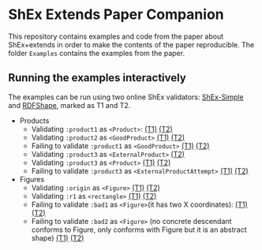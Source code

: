 # ShEx Extends Paper Companion

This repository contains examples and code from the paper about ShEx+extends in order to make the contents of the paper reproducible. The folder <code>Examples</code> contains the examples from the paper.


## Running the examples interactively

The examples can be run using two online ShEx validators: <a href="https://shex.io/webapps/shex.js/packages/shex-webapp/doc/shex-simple">ShEx-Simple</a> and <a href="https://rdfshape.weso.es">RDFShape</a>, marked as T1 and T2.

<ul>
<li>Products
<ul>
<li>Validating <code>:product1</code> as <code>&lt;Product&gt;</code>:
<a href="https://shex.io/webapps/shex.js/packages/shex-webapp/doc/shex-simple?schema=prefix%20%3A%20%20%20%20%20%20%20%3Chttp%3A%2F%2Fexample.org%2F%3E%0Aprefix%20xsd%3A%20%20%20%20%3Chttp%3A%2F%2Fwww.w3.org%2F2001%2FXMLSchema%23%3E%0Aprefix%20schema%3A%20%3Chttp%3A%2F%2Fschema.org%2F%3E%0A%0A%0A%3CProduct%3E%20%7B%0A%20(%3Acode%20xsd%3Ainteger%20%7C%20%3Aname%20xsd%3Astring%20)%3B%0A%20%3Areview%20%40%3CReview%3E%20*%20%3B%0A%20%3Arelated%20%40%3CProduct%3E%20*%20%0A%7D%0A%0A%3CReview%3E%20%7B%0A%20%3Avalue%20%20%5B%3ABad%20%3AGood%5D%3B%0A%20%3Atimestamp%20xsd%3Ainteger%0A%7D%0A%0A%3CGoodProduct%3E%20%40%3CProduct%3E%20AND%20%7B%0A%20%3Areview%20%40%3CGoodReview%3E%20*%20%3B%0A%7D%0A%3CGoodReview%3E%20%7B%20%0A%20%3Avalue%20%5B%3AGood%5D%20%0A%7D%0A%0A%3CExternalProductAttempt%3E%20%40%3CProduct%3E%20AND%20%7B%0A%20%3Areview%20%40%3CExternalReview%3E%20*%20%0A%7D%0A%3CExternalReview%3E%20%7B%20%0A%20%3Avalue%20xsd%3Ainteger%20%0A%7D%0A%0A%3CExternalProduct%3E%20extends%20%40%3CProduct%3E%20%7B%0A%20%3Areview%20%40%3CExternalReview%3E%20*%0A%7D&data=prefix%20%3A%20%20%20%20%20%20%20%3Chttp%3A%2F%2Fexample.org%2F%3E%0Aprefix%20xsd%3A%20%20%20%20%3Chttp%3A%2F%2Fwww.w3.org%2F2001%2FXMLSchema%23%3E%0A%0A%3Aproduct1%20%3Acode%201%20%3B%0A%20%3Areview%20%5B%3Avalue%20%3ABad%3B%20%3Atimestamp%2023%5D%3B%0A%20%3Arelated%20%3Aproduct2%20.%0A%0A%3Aproduct2%20%3Aname%20%22Nice%20Book%22%20%3B%0A%20%3Areview%20%5B%3Avalue%20%3AGood%3B%20%3Atimestamp%2045%5D%20.%0A%0A%3Aproduct3%20%3Acode%203%20%3B%0A%20%3Areview%20%5B%3Avalue%20%3AGood%3B%20%3Atimestamp%2067%5D%2C%20%0A%20%20%20%20%20%20%20%20%20%5B%3Avalue%20%3ABad%3B%20%3Atimestamp%2078%5D%2C%20%0A%20%20%20%20%20%20%20%20%20%5B%3Avalue%205%5D%2C%20%5B%3Avalue%202%5D%20.&shape-map=%3Aproduct1%40%3CProduct%3E&interface=human&success=proof&regexpEngine=eval-threaded-nerr&manifestURL=https%3A%2F%2Fshex.io%2Fwebapps%2Fshex.js%2Fpackages%2Fshex-webapp%2Fexamples%2Fmanifest.json">(T1)</a>
<a href="https://rdfshape.weso.es/shexValidate?data=prefix%20%3A%20%20%20%20%20%20%20%3Chttp%3A%2F%2Fexample.org%2F%3E%0Aprefix%20xsd%3A%20%20%20%20%3Chttp%3A%2F%2Fwww.w3.org%2F2001%2FXMLSchema%23%3E%0A%0A%3Aproduct1%20%3Acode%201%20%3B%0A%20%3Areview%20%5B%3Avalue%20%3ABad%3B%20%3Atimestamp%2023%5D%3B%0A%20%3Arelated%20%3Aproduct2%20.%0A%0A%3Aproduct2%20%3Aname%20%22Nice%20Book%22%20%3B%0A%20%3Areview%20%5B%3Avalue%20%3AGood%3B%20%3Atimestamp%2045%5D%20.%0A%0A%3Aproduct3%20%3Acode%203%20%3B%0A%20%3Areview%20%5B%3Avalue%20%3AGood%3B%20%3Atimestamp%2067%5D%2C%20%0A%20%20%20%20%20%20%20%20%20%5B%3Avalue%20%3ABad%3B%20%3Atimestamp%2078%5D%2C%20%0A%20%20%20%20%20%20%20%20%20%5B%3Avalue%205%5D%2C%20%5B%3Avalue%202%5D%20.&dataFormat=Turtle&dataInference=NONE&dataSource=byText&schema=prefix%20%3A%20%20%20%20%20%20%20%3Chttp%3A%2F%2Fexample.org%2F%3E%0Aprefix%20xsd%3A%20%20%20%20%3Chttp%3A%2F%2Fwww.w3.org%2F2001%2FXMLSchema%23%3E%0Aprefix%20schema%3A%20%3Chttp%3A%2F%2Fschema.org%2F%3E%0A%0A%0A%3CProduct%3E%20%7B%0A%20%28%3Acode%20xsd%3Ainteger%20%7C%20%3Aname%20xsd%3Astring%20%29%3B%0A%20%3Areview%20%40%3CReview%3E%20%2A%20%3B%0A%20%3Arelated%20%40%3CProduct%3E%20%2A%20%0A%7D%0A%0A%3CReview%3E%20%7B%0A%20%3Avalue%20%20%5B%3ABad%20%3AGood%5D%3B%0A%20%3Atimestamp%20xsd%3Ainteger%0A%7D%0A%0A%3CGoodProduct%3E%20%40%3CProduct%3E%20AND%20%7B%0A%20%3Areview%20%40%3CGoodReview%3E%20%2A%20%3B%0A%7D%0A%3CGoodReview%3E%20%7B%20%0A%20%3Avalue%20%5B%3AGood%5D%20%0A%7D%0A%0A%3CExternalProductAttempt%3E%20%40%3CProduct%3E%20AND%20%7B%0A%20%3Areview%20%40%3CExternalReview%3E%20%2A%20%0A%7D%0A%3CExternalReview%3E%20%7B%20%0A%20%3Avalue%20xsd%3Ainteger%20%0A%7D%0A%0A%3CExternalProduct%3E%20extends%20%40%3CProduct%3E%20%7B%0A%20%3Areview%20%40%3CExternalReview%3E%20%2A%0A%7D&schemaEngine=ShEx&schemaFormat=ShExC&schemaSource=byText&shape-map=%3Aproduct1%40%3CProduct%3E&shapeMapFormat=Compact&shapeMapSource=byText&triggerMode=ShapeMap">(T2)</a></li>
<li>Validating <code>:product2</code> as <code>&lt;GoodProduct&gt;</code>
<a href="https://shex.io/webapps/shex.js/packages/shex-webapp/doc/shex-simple?schema=prefix%20%3A%20%20%20%20%20%20%20%3Chttp%3A%2F%2Fexample.org%2F%3E%0Aprefix%20xsd%3A%20%20%20%20%3Chttp%3A%2F%2Fwww.w3.org%2F2001%2FXMLSchema%23%3E%0Aprefix%20schema%3A%20%3Chttp%3A%2F%2Fschema.org%2F%3E%0A%0A%0A%3CProduct%3E%20%7B%0A%20(%3Acode%20xsd%3Ainteger%20%7C%20%3Aname%20xsd%3Astring%20)%3B%0A%20%3Areview%20%40%3CReview%3E%20*%20%3B%0A%20%3Arelated%20%40%3CProduct%3E%20*%20%0A%7D%0A%0A%3CReview%3E%20%7B%0A%20%3Avalue%20%20%5B%3ABad%20%3AGood%5D%3B%0A%20%3Atimestamp%20xsd%3Ainteger%0A%7D%0A%0A%3CGoodProduct%3E%20%40%3CProduct%3E%20AND%20%7B%0A%20%3Areview%20%40%3CGoodReview%3E%20*%20%3B%0A%7D%0A%3CGoodReview%3E%20%7B%20%0A%20%3Avalue%20%5B%3AGood%5D%20%0A%7D%0A%0A%3CExternalProductAttempt%3E%20%40%3CProduct%3E%20AND%20%7B%0A%20%3Areview%20%40%3CExternalReview%3E%20*%20%0A%7D%0A%3CExternalReview%3E%20%7B%20%0A%20%3Avalue%20xsd%3Ainteger%20%0A%7D%0A%0A%3CExternalProduct%3E%20extends%20%40%3CProduct%3E%20%7B%0A%20%3Areview%20%40%3CExternalReview%3E%20*%0A%7D&data=prefix%20%3A%20%20%20%20%20%20%20%3Chttp%3A%2F%2Fexample.org%2F%3E%0Aprefix%20xsd%3A%20%20%20%20%3Chttp%3A%2F%2Fwww.w3.org%2F2001%2FXMLSchema%23%3E%0A%0A%3Aproduct1%20%3Acode%201%20%3B%0A%20%3Areview%20%5B%3Avalue%20%3ABad%3B%20%3Atimestamp%2023%5D%3B%0A%20%3Arelated%20%3Aproduct2%20.%0A%0A%3Aproduct2%20%3Aname%20%22Nice%20Book%22%20%3B%0A%20%3Areview%20%5B%3Avalue%20%3AGood%3B%20%3Atimestamp%2045%5D%20.%0A%0A%3Aproduct3%20%3Acode%203%20%3B%0A%20%3Areview%20%5B%3Avalue%20%3AGood%3B%20%3Atimestamp%2067%5D%2C%20%0A%20%20%20%20%20%20%20%20%20%5B%3Avalue%20%3ABad%3B%20%3Atimestamp%2078%5D%2C%20%0A%20%20%20%20%20%20%20%20%20%5B%3Avalue%205%5D%2C%20%5B%3Avalue%202%5D%20.&shape-map=%3Aproduct2%40%3CGoodProduct%3E&interface=human&success=proof&regexpEngine=eval-threaded-nerr&manifestURL=https%3A%2F%2Fshex.io%2Fwebapps%2Fshex.js%2Fpackages%2Fshex-webapp%2Fexamples%2Fmanifest.json">(T1)</a>
<a href="https://rdfshape.weso.es/shexValidate?data=prefix%20%3A%20%20%20%20%20%20%20%3Chttp%3A%2F%2Fexample.org%2F%3E%0Aprefix%20xsd%3A%20%20%20%20%3Chttp%3A%2F%2Fwww.w3.org%2F2001%2FXMLSchema%23%3E%0A%0A%3Aproduct1%20%3Acode%201%20%3B%0A%20%3Areview%20%5B%3Avalue%20%3ABad%3B%20%3Atimestamp%2023%5D%3B%0A%20%3Arelated%20%3Aproduct2%20.%0A%0A%3Aproduct2%20%3Aname%20%22Nice%20Book%22%20%3B%0A%20%3Areview%20%5B%3Avalue%20%3AGood%3B%20%3Atimestamp%2045%5D%20.%0A%0A%3Aproduct3%20%3Acode%203%20%3B%0A%20%3Areview%20%5B%3Avalue%20%3AGood%3B%20%3Atimestamp%2067%5D%2C%20%0A%20%20%20%20%20%20%20%20%20%5B%3Avalue%20%3ABad%3B%20%3Atimestamp%2078%5D%2C%20%0A%20%20%20%20%20%20%20%20%20%5B%3Avalue%205%5D%2C%20%5B%3Avalue%202%5D%20.&dataFormat=Turtle&dataInference=NONE&dataSource=byText&schema=prefix%20%3A%20%20%20%20%20%20%20%3Chttp%3A%2F%2Fexample.org%2F%3E%0Aprefix%20xsd%3A%20%20%20%20%3Chttp%3A%2F%2Fwww.w3.org%2F2001%2FXMLSchema%23%3E%0Aprefix%20schema%3A%20%3Chttp%3A%2F%2Fschema.org%2F%3E%0A%0A%0A%3CProduct%3E%20%7B%0A%20%28%3Acode%20xsd%3Ainteger%20%7C%20%3Aname%20xsd%3Astring%20%29%3B%0A%20%3Areview%20%40%3CReview%3E%20%2A%20%3B%0A%20%3Arelated%20%40%3CProduct%3E%20%2A%20%0A%7D%0A%0A%3CReview%3E%20%7B%0A%20%3Avalue%20%20%5B%3ABad%20%3AGood%5D%3B%0A%20%3Atimestamp%20xsd%3Ainteger%0A%7D%0A%0A%3CGoodProduct%3E%20%40%3CProduct%3E%20AND%20%7B%0A%20%3Areview%20%40%3CGoodReview%3E%20%2A%20%3B%0A%7D%0A%3CGoodReview%3E%20%7B%20%0A%20%3Avalue%20%5B%3AGood%5D%20%0A%7D%0A%0A%3CExternalProductAttempt%3E%20%40%3CProduct%3E%20AND%20%7B%0A%20%3Areview%20%40%3CExternalReview%3E%20%2A%20%0A%7D%0A%3CExternalReview%3E%20%7B%20%0A%20%3Avalue%20xsd%3Ainteger%20%0A%7D%0A%0A%3CExternalProduct%3E%20extends%20%40%3CProduct%3E%20%7B%0A%20%3Areview%20%40%3CExternalReview%3E%20%2A%0A%7D&schemaEngine=ShEx&schemaFormat=ShExC&schemaSource=byText&shape-map=%3Aproduct2%40%3CGoodProduct%3E&shapeMapFormat=Compact&shapeMapSource=byText&triggerMode=ShapeMap">(T2)</a></li>
<li>Failing to validate <code>:product1</code> as <code>&lt;GoodProduct&gt;</code>
<a href="https://shex.io/webapps/shex.js/packages/shex-webapp/doc/shex-simple?schema=prefix%20%3A%20%20%20%20%20%20%20%3Chttp%3A%2F%2Fexample.org%2F%3E%0Aprefix%20xsd%3A%20%20%20%20%3Chttp%3A%2F%2Fwww.w3.org%2F2001%2FXMLSchema%23%3E%0Aprefix%20schema%3A%20%3Chttp%3A%2F%2Fschema.org%2F%3E%0A%0A%0A%3CProduct%3E%20%7B%0A%20(%3Acode%20xsd%3Ainteger%20%7C%20%3Aname%20xsd%3Astring%20)%3B%0A%20%3Areview%20%40%3CReview%3E%20*%20%3B%0A%20%3Arelated%20%40%3CProduct%3E%20*%20%0A%7D%0A%0A%3CReview%3E%20%7B%0A%20%3Avalue%20%20%5B%3ABad%20%3AGood%5D%3B%0A%20%3Atimestamp%20xsd%3Ainteger%0A%7D%0A%0A%3CGoodProduct%3E%20%40%3CProduct%3E%20AND%20%7B%0A%20%3Areview%20%40%3CGoodReview%3E%20*%20%3B%0A%7D%0A%3CGoodReview%3E%20%7B%20%0A%20%3Avalue%20%5B%3AGood%5D%20%0A%7D%0A%0A%3CExternalProductAttempt%3E%20%40%3CProduct%3E%20AND%20%7B%0A%20%3Areview%20%40%3CExternalReview%3E%20*%20%0A%7D%0A%3CExternalReview%3E%20%7B%20%0A%20%3Avalue%20xsd%3Ainteger%20%0A%7D%0A%0A%3CExternalProduct%3E%20extends%20%40%3CProduct%3E%20%7B%0A%20%3Areview%20%40%3CExternalReview%3E%20*%0A%7D&data=prefix%20%3A%20%20%20%20%20%20%20%3Chttp%3A%2F%2Fexample.org%2F%3E%0Aprefix%20xsd%3A%20%20%20%20%3Chttp%3A%2F%2Fwww.w3.org%2F2001%2FXMLSchema%23%3E%0A%0A%3Aproduct1%20%3Acode%201%20%3B%0A%20%3Areview%20%5B%3Avalue%20%3ABad%3B%20%3Atimestamp%2023%5D%3B%0A%20%3Arelated%20%3Aproduct2%20.%0A%0A%3Aproduct2%20%3Aname%20%22Nice%20Book%22%20%3B%0A%20%3Areview%20%5B%3Avalue%20%3AGood%3B%20%3Atimestamp%2045%5D%20.%0A%0A%3Aproduct3%20%3Acode%203%20%3B%0A%20%3Areview%20%5B%3Avalue%20%3AGood%3B%20%3Atimestamp%2067%5D%2C%20%0A%20%20%20%20%20%20%20%20%20%5B%3Avalue%20%3ABad%3B%20%3Atimestamp%2078%5D%2C%20%0A%20%20%20%20%20%20%20%20%20%5B%3Avalue%205%5D%2C%20%5B%3Avalue%202%5D%20.&shape-map=%3Aproduct1%40%3CGoodProduct%3E&interface=human&success=proof&regexpEngine=eval-threaded-nerr&manifestURL=https%3A%2F%2Fshex.io%2Fwebapps%2Fshex.js%2Fpackages%2Fshex-webapp%2Fexamples%2Fmanifest.json">(T1)</a>
<a href="https://rdfshape.weso.es/shexValidate?data=prefix%20%3A%20%20%20%20%20%20%20%3Chttp%3A%2F%2Fexample.org%2F%3E%0Aprefix%20xsd%3A%20%20%20%20%3Chttp%3A%2F%2Fwww.w3.org%2F2001%2FXMLSchema%23%3E%0A%0A%3Aproduct1%20%3Acode%201%20%3B%0A%20%3Areview%20%5B%3Avalue%20%3ABad%3B%20%3Atimestamp%2023%5D%3B%0A%20%3Arelated%20%3Aproduct2%20.%0A%0A%3Aproduct2%20%3Aname%20%22Nice%20Book%22%20%3B%0A%20%3Areview%20%5B%3Avalue%20%3AGood%3B%20%3Atimestamp%2045%5D%20.%0A%0A%3Aproduct3%20%3Acode%203%20%3B%0A%20%3Areview%20%5B%3Avalue%20%3AGood%3B%20%3Atimestamp%2067%5D%2C%20%0A%20%20%20%20%20%20%20%20%20%5B%3Avalue%20%3ABad%3B%20%3Atimestamp%2078%5D%2C%20%0A%20%20%20%20%20%20%20%20%20%5B%3Avalue%205%5D%2C%20%5B%3Avalue%202%5D%20.&dataFormat=Turtle&dataInference=NONE&dataSource=byText&schema=prefix%20%3A%20%20%20%20%20%20%20%3Chttp%3A%2F%2Fexample.org%2F%3E%0Aprefix%20xsd%3A%20%20%20%20%3Chttp%3A%2F%2Fwww.w3.org%2F2001%2FXMLSchema%23%3E%0Aprefix%20schema%3A%20%3Chttp%3A%2F%2Fschema.org%2F%3E%0A%0A%0A%3CProduct%3E%20%7B%0A%20%28%3Acode%20xsd%3Ainteger%20%7C%20%3Aname%20xsd%3Astring%20%29%3B%0A%20%3Areview%20%40%3CReview%3E%20%2A%20%3B%0A%20%3Arelated%20%40%3CProduct%3E%20%2A%20%0A%7D%0A%0A%3CReview%3E%20%7B%0A%20%3Avalue%20%20%5B%3ABad%20%3AGood%5D%3B%0A%20%3Atimestamp%20xsd%3Ainteger%0A%7D%0A%0A%3CGoodProduct%3E%20%40%3CProduct%3E%20AND%20%7B%0A%20%3Areview%20%40%3CGoodReview%3E%20%2A%20%3B%0A%7D%0A%3CGoodReview%3E%20%7B%20%0A%20%3Avalue%20%5B%3AGood%5D%20%0A%7D%0A%0A%3CExternalProductAttempt%3E%20%40%3CProduct%3E%20AND%20%7B%0A%20%3Areview%20%40%3CExternalReview%3E%20%2A%20%0A%7D%0A%3CExternalReview%3E%20%7B%20%0A%20%3Avalue%20xsd%3Ainteger%20%0A%7D%0A%0A%3CExternalProduct%3E%20extends%20%40%3CProduct%3E%20%7B%0A%20%3Areview%20%40%3CExternalReview%3E%20%2A%0A%7D&schemaEngine=ShEx&schemaFormat=ShExC&schemaSource=byText&shape-map=%3Aproduct1%40%3CGoodProduct%3E&shapeMapFormat=Compact&shapeMapSource=byText&triggerMode=ShapeMap">(T2)</a></li>
<li>Validating <code>:product3</code> as <code>&lt;ExternalProduct&gt;</code>
<a href="https://shex.io/webapps/shex.js/packages/shex-webapp/doc/shex-simple?schema=prefix%20%3A%20%20%20%20%20%20%20%3Chttp%3A%2F%2Fexample.org%2F%3E%0Aprefix%20xsd%3A%20%20%20%20%3Chttp%3A%2F%2Fwww.w3.org%2F2001%2FXMLSchema%23%3E%0Aprefix%20schema%3A%20%3Chttp%3A%2F%2Fschema.org%2F%3E%0A%0A%0A%3CProduct%3E%20%7B%0A%20(%3Acode%20xsd%3Ainteger%20%7C%20%3Aname%20xsd%3Astring%20)%3B%0A%20%3Areview%20%40%3CReview%3E%20*%20%3B%0A%20%3Arelated%20%40%3CProduct%3E%20*%20%0A%7D%0A%0A%3CReview%3E%20%7B%0A%20%3Avalue%20%20%5B%3ABad%20%3AGood%5D%3B%0A%20%3Atimestamp%20xsd%3Ainteger%0A%7D%0A%0A%3CGoodProduct%3E%20%40%3CProduct%3E%20AND%20%7B%0A%20%3Areview%20%40%3CGoodReview%3E%20*%20%3B%0A%7D%0A%3CGoodReview%3E%20%7B%20%0A%20%3Avalue%20%5B%3AGood%5D%20%0A%7D%0A%0A%3CExternalProductAttempt%3E%20%40%3CProduct%3E%20AND%20%7B%0A%20%3Areview%20%40%3CExternalReview%3E%20*%20%0A%7D%0A%3CExternalReview%3E%20%7B%20%0A%20%3Avalue%20xsd%3Ainteger%20%0A%7D%0A%0A%3CExternalProduct%3E%20extends%20%40%3CProduct%3E%20%7B%0A%20%3Areview%20%40%3CExternalReview%3E%20*%0A%7D&data=prefix%20%3A%20%20%20%20%20%20%20%3Chttp%3A%2F%2Fexample.org%2F%3E%0Aprefix%20xsd%3A%20%20%20%20%3Chttp%3A%2F%2Fwww.w3.org%2F2001%2FXMLSchema%23%3E%0A%0A%3Aproduct1%20%3Acode%201%20%3B%0A%20%3Areview%20%5B%3Avalue%20%3ABad%3B%20%3Atimestamp%2023%5D%3B%0A%20%3Arelated%20%3Aproduct2%20.%0A%0A%3Aproduct2%20%3Aname%20%22Nice%20Book%22%20%3B%0A%20%3Areview%20%5B%3Avalue%20%3AGood%3B%20%3Atimestamp%2045%5D%20.%0A%0A%3Aproduct3%20%3Acode%203%20%3B%0A%20%3Areview%20%5B%3Avalue%20%3AGood%3B%20%3Atimestamp%2067%5D%2C%20%0A%20%20%20%20%20%20%20%20%20%5B%3Avalue%20%3ABad%3B%20%3Atimestamp%2078%5D%2C%20%0A%20%20%20%20%20%20%20%20%20%5B%3Avalue%205%5D%2C%20%5B%3Avalue%202%5D%20.&shape-map=%3Aproduct3%40%3CExternalProduct%3E&interface=human&success=proof&regexpEngine=eval-threaded-nerr&manifestURL=https%3A%2F%2Fshex.io%2Fwebapps%2Fshex.js%2Fpackages%2Fshex-webapp%2Fexamples%2Fmanifest.json"></a>
<a href="https://rdfshape.weso.es/shexValidate?data=prefix%20%3A%20%20%20%20%20%20%20%3Chttp%3A%2F%2Fexample.org%2F%3E%0Aprefix%20xsd%3A%20%20%20%20%3Chttp%3A%2F%2Fwww.w3.org%2F2001%2FXMLSchema%23%3E%0A%0A%3Aproduct1%20%3Acode%201%20%3B%0A%20%3Areview%20%5B%3Avalue%20%3ABad%3B%20%3Atimestamp%2023%5D%3B%0A%20%3Arelated%20%3Aproduct2%20.%0A%0A%3Aproduct2%20%3Aname%20%22Nice%20Book%22%20%3B%0A%20%3Areview%20%5B%3Avalue%20%3AGood%3B%20%3Atimestamp%2045%5D%20.%0A%0A%3Aproduct3%20%3Acode%203%20%3B%0A%20%3Areview%20%5B%3Avalue%20%3AGood%3B%20%3Atimestamp%2067%5D%2C%20%0A%20%20%20%20%20%20%20%20%20%5B%3Avalue%20%3ABad%3B%20%3Atimestamp%2078%5D%2C%20%0A%20%20%20%20%20%20%20%20%20%5B%3Avalue%205%5D%2C%20%5B%3Avalue%202%5D%20.&dataFormat=Turtle&dataInference=NONE&dataSource=byText&schema=prefix%20%3A%20%20%20%20%20%20%20%3Chttp%3A%2F%2Fexample.org%2F%3E%0Aprefix%20xsd%3A%20%20%20%20%3Chttp%3A%2F%2Fwww.w3.org%2F2001%2FXMLSchema%23%3E%0Aprefix%20schema%3A%20%3Chttp%3A%2F%2Fschema.org%2F%3E%0A%0A%0A%3CProduct%3E%20%7B%0A%20%28%3Acode%20xsd%3Ainteger%20%7C%20%3Aname%20xsd%3Astring%20%29%3B%0A%20%3Areview%20%40%3CReview%3E%20%2A%20%3B%0A%20%3Arelated%20%40%3CProduct%3E%20%2A%20%0A%7D%0A%0A%3CReview%3E%20%7B%0A%20%3Avalue%20%20%5B%3ABad%20%3AGood%5D%3B%0A%20%3Atimestamp%20xsd%3Ainteger%0A%7D%0A%0A%3CGoodProduct%3E%20%40%3CProduct%3E%20AND%20%7B%0A%20%3Areview%20%40%3CGoodReview%3E%20%2A%20%3B%0A%7D%0A%3CGoodReview%3E%20%7B%20%0A%20%3Avalue%20%5B%3AGood%5D%20%0A%7D%0A%0A%3CExternalProductAttempt%3E%20%40%3CProduct%3E%20AND%20%7B%0A%20%3Areview%20%40%3CExternalReview%3E%20%2A%20%0A%7D%0A%3CExternalReview%3E%20%7B%20%0A%20%3Avalue%20xsd%3Ainteger%20%0A%7D%0A%0A%3CExternalProduct%3E%20extends%20%40%3CProduct%3E%20%7B%0A%20%3Areview%20%40%3CExternalReview%3E%20%2A%0A%7D&schemaEngine=ShEx&schemaFormat=ShExC&schemaSource=byText&shape-map=%3Aproduct3%40%3CExternalProduct%3E&shapeMapFormat=Compact&shapeMapSource=byText&triggerMode=ShapeMap">(T2)</a></li>
<li>Validating <code>:product3</code> as <code>&lt;Product&gt;</code>
<a href="https://shex.io/webapps/shex.js/packages/shex-webapp/doc/shex-simple?schema=prefix%20%3A%20%20%20%20%20%20%20%3Chttp%3A%2F%2Fexample.org%2F%3E%0Aprefix%20xsd%3A%20%20%20%20%3Chttp%3A%2F%2Fwww.w3.org%2F2001%2FXMLSchema%23%3E%0Aprefix%20schema%3A%20%3Chttp%3A%2F%2Fschema.org%2F%3E%0A%0A%0A%3CProduct%3E%20%7B%0A%20(%3Acode%20xsd%3Ainteger%20%7C%20%3Aname%20xsd%3Astring%20)%3B%0A%20%3Areview%20%40%3CReview%3E%20*%20%3B%0A%20%3Arelated%20%40%3CProduct%3E%20*%20%0A%7D%0A%0A%3CReview%3E%20%7B%0A%20%3Avalue%20%20%5B%3ABad%20%3AGood%5D%3B%0A%20%3Atimestamp%20xsd%3Ainteger%0A%7D%0A%0A%3CGoodProduct%3E%20%40%3CProduct%3E%20AND%20%7B%0A%20%3Areview%20%40%3CGoodReview%3E%20*%20%3B%0A%7D%0A%3CGoodReview%3E%20%7B%20%0A%20%3Avalue%20%5B%3AGood%5D%20%0A%7D%0A%0A%3CExternalProductAttempt%3E%20%40%3CProduct%3E%20AND%20%7B%0A%20%3Areview%20%40%3CExternalReview%3E%20*%20%0A%7D%0A%3CExternalReview%3E%20%7B%20%0A%20%3Avalue%20xsd%3Ainteger%20%0A%7D%0A%0A%3CExternalProduct%3E%20extends%20%40%3CProduct%3E%20%7B%0A%20%3Areview%20%40%3CExternalReview%3E%20*%0A%7D&data=prefix%20%3A%20%20%20%20%20%20%20%3Chttp%3A%2F%2Fexample.org%2F%3E%0Aprefix%20xsd%3A%20%20%20%20%3Chttp%3A%2F%2Fwww.w3.org%2F2001%2FXMLSchema%23%3E%0A%0A%3Aproduct1%20%3Acode%201%20%3B%0A%20%3Areview%20%5B%3Avalue%20%3ABad%3B%20%3Atimestamp%2023%5D%3B%0A%20%3Arelated%20%3Aproduct2%20.%0A%0A%3Aproduct2%20%3Aname%20%22Nice%20Book%22%20%3B%0A%20%3Areview%20%5B%3Avalue%20%3AGood%3B%20%3Atimestamp%2045%5D%20.%0A%0A%3Aproduct3%20%3Acode%203%20%3B%0A%20%3Areview%20%5B%3Avalue%20%3AGood%3B%20%3Atimestamp%2067%5D%2C%20%0A%20%20%20%20%20%20%20%20%20%5B%3Avalue%20%3ABad%3B%20%3Atimestamp%2078%5D%2C%20%0A%20%20%20%20%20%20%20%20%20%5B%3Avalue%205%5D%2C%20%5B%3Avalue%202%5D%20.&shape-map=%3Aproduct3%40%3CProduct%3E&interface=human&success=proof&regexpEngine=eval-threaded-nerr&manifestURL=https%3A%2F%2Fshex.io%2Fwebapps%2Fshex.js%2Fpackages%2Fshex-webapp%2Fexamples%2Fmanifest.json">(T1)</a>
<a href="https://rdfshape.weso.es/shexValidate?data=prefix%20%3A%20%20%20%20%20%20%20%3Chttp%3A%2F%2Fexample.org%2F%3E%0Aprefix%20xsd%3A%20%20%20%20%3Chttp%3A%2F%2Fwww.w3.org%2F2001%2FXMLSchema%23%3E%0A%0A%3Aproduct1%20%3Acode%201%20%3B%0A%20%3Areview%20%5B%3Avalue%20%3ABad%3B%20%3Atimestamp%2023%5D%3B%0A%20%3Arelated%20%3Aproduct2%20.%0A%0A%3Aproduct2%20%3Aname%20%22Nice%20Book%22%20%3B%0A%20%3Areview%20%5B%3Avalue%20%3AGood%3B%20%3Atimestamp%2045%5D%20.%0A%0A%3Aproduct3%20%3Acode%203%20%3B%0A%20%3Areview%20%5B%3Avalue%20%3AGood%3B%20%3Atimestamp%2067%5D%2C%20%0A%20%20%20%20%20%20%20%20%20%5B%3Avalue%20%3ABad%3B%20%3Atimestamp%2078%5D%2C%20%0A%20%20%20%20%20%20%20%20%20%5B%3Avalue%205%5D%2C%20%5B%3Avalue%202%5D%20.&dataFormat=Turtle&dataInference=NONE&dataSource=byText&schema=prefix%20%3A%20%20%20%20%20%20%20%3Chttp%3A%2F%2Fexample.org%2F%3E%0Aprefix%20xsd%3A%20%20%20%20%3Chttp%3A%2F%2Fwww.w3.org%2F2001%2FXMLSchema%23%3E%0Aprefix%20schema%3A%20%3Chttp%3A%2F%2Fschema.org%2F%3E%0A%0A%0A%3CProduct%3E%20%7B%0A%20%28%3Acode%20xsd%3Ainteger%20%7C%20%3Aname%20xsd%3Astring%20%29%3B%0A%20%3Areview%20%40%3CReview%3E%20%2A%20%3B%0A%20%3Arelated%20%40%3CProduct%3E%20%2A%20%0A%7D%0A%0A%3CReview%3E%20%7B%0A%20%3Avalue%20%20%5B%3ABad%20%3AGood%5D%3B%0A%20%3Atimestamp%20xsd%3Ainteger%0A%7D%0A%0A%3CGoodProduct%3E%20%40%3CProduct%3E%20AND%20%7B%0A%20%3Areview%20%40%3CGoodReview%3E%20%2A%20%3B%0A%7D%0A%3CGoodReview%3E%20%7B%20%0A%20%3Avalue%20%5B%3AGood%5D%20%0A%7D%0A%0A%3CExternalProductAttempt%3E%20%40%3CProduct%3E%20AND%20%7B%0A%20%3Areview%20%40%3CExternalReview%3E%20%2A%20%0A%7D%0A%3CExternalReview%3E%20%7B%20%0A%20%3Avalue%20xsd%3Ainteger%20%0A%7D%0A%0A%3CExternalProduct%3E%20extends%20%40%3CProduct%3E%20%7B%0A%20%3Areview%20%40%3CExternalReview%3E%20%2A%0A%7D&schemaEngine=ShEx&schemaFormat=ShExC&schemaSource=byText&shape-map=%3Aproduct3%40%3CProduct%3E&shapeMapFormat=Compact&shapeMapSource=byText&triggerMode=ShapeMap">(T2)</a></li>
<li>Failing to validate <code>:product3</code> as <code>&lt;ExternalProductAttempt&gt;</code>
<a href="https://shex.io/webapps/shex.js/packages/shex-webapp/doc/shex-simple?schema=prefix%20%3A%20%20%20%20%20%20%20%3Chttp%3A%2F%2Fexample.org%2F%3E%0Aprefix%20xsd%3A%20%20%20%20%3Chttp%3A%2F%2Fwww.w3.org%2F2001%2FXMLSchema%23%3E%0Aprefix%20schema%3A%20%3Chttp%3A%2F%2Fschema.org%2F%3E%0A%0A%0A%3CProduct%3E%20%7B%0A%20(%3Acode%20xsd%3Ainteger%20%7C%20%3Aname%20xsd%3Astring%20)%3B%0A%20%3Areview%20%40%3CReview%3E%20*%20%3B%0A%20%3Arelated%20%40%3CProduct%3E%20*%20%0A%7D%0A%0A%3CReview%3E%20%7B%0A%20%3Avalue%20%20%5B%3ABad%20%3AGood%5D%3B%0A%20%3Atimestamp%20xsd%3Ainteger%0A%7D%0A%0A%3CGoodProduct%3E%20%40%3CProduct%3E%20AND%20%7B%0A%20%3Areview%20%40%3CGoodReview%3E%20*%20%3B%0A%7D%0A%3CGoodReview%3E%20%7B%20%0A%20%3Avalue%20%5B%3AGood%5D%20%0A%7D%0A%0A%3CExternalProductAttempt%3E%20%40%3CProduct%3E%20AND%20%7B%0A%20%3Areview%20%40%3CExternalReview%3E%20*%20%0A%7D%0A%3CExternalReview%3E%20%7B%20%0A%20%3Avalue%20xsd%3Ainteger%20%0A%7D%0A%0A%3CExternalProduct%3E%20extends%20%40%3CProduct%3E%20%7B%0A%20%3Areview%20%40%3CExternalReview%3E%20*%0A%7D&data=prefix%20%3A%20%20%20%20%20%20%20%3Chttp%3A%2F%2Fexample.org%2F%3E%0Aprefix%20xsd%3A%20%20%20%20%3Chttp%3A%2F%2Fwww.w3.org%2F2001%2FXMLSchema%23%3E%0A%0A%3Aproduct1%20%3Acode%201%20%3B%0A%20%3Areview%20%5B%3Avalue%20%3ABad%3B%20%3Atimestamp%2023%5D%3B%0A%20%3Arelated%20%3Aproduct2%20.%0A%0A%3Aproduct2%20%3Aname%20%22Nice%20Book%22%20%3B%0A%20%3Areview%20%5B%3Avalue%20%3AGood%3B%20%3Atimestamp%2045%5D%20.%0A%0A%3Aproduct3%20%3Acode%203%20%3B%0A%20%3Areview%20%5B%3Avalue%20%3AGood%3B%20%3Atimestamp%2067%5D%2C%20%0A%20%20%20%20%20%20%20%20%20%5B%3Avalue%20%3ABad%3B%20%3Atimestamp%2078%5D%2C%20%0A%20%20%20%20%20%20%20%20%20%5B%3Avalue%205%5D%2C%20%5B%3Avalue%202%5D%20.&shape-map=%3Aproduct3%40%3CExternalProductAttempt%3E&interface=human&success=proof&regexpEngine=eval-threaded-nerr&manifestURL=https%3A%2F%2Fshex.io%2Fwebapps%2Fshex.js%2Fpackages%2Fshex-webapp%2Fexamples%2Fmanifest.json">(T1)</a>
<a href="https://rdfshape.weso.es/shexValidate?data=prefix%20%3A%20%20%20%20%20%20%20%3Chttp%3A%2F%2Fexample.org%2F%3E%0Aprefix%20xsd%3A%20%20%20%20%3Chttp%3A%2F%2Fwww.w3.org%2F2001%2FXMLSchema%23%3E%0A%0A%3Aproduct1%20%3Acode%201%20%3B%0A%20%3Areview%20%5B%3Avalue%20%3ABad%3B%20%3Atimestamp%2023%5D%3B%0A%20%3Arelated%20%3Aproduct2%20.%0A%0A%3Aproduct2%20%3Aname%20%22Nice%20Book%22%20%3B%0A%20%3Areview%20%5B%3Avalue%20%3AGood%3B%20%3Atimestamp%2045%5D%20.%0A%0A%3Aproduct3%20%3Acode%203%20%3B%0A%20%3Areview%20%5B%3Avalue%20%3AGood%3B%20%3Atimestamp%2067%5D%2C%20%0A%20%20%20%20%20%20%20%20%20%5B%3Avalue%20%3ABad%3B%20%3Atimestamp%2078%5D%2C%20%0A%20%20%20%20%20%20%20%20%20%5B%3Avalue%205%5D%2C%20%5B%3Avalue%202%5D%20.&dataFormat=Turtle&dataInference=NONE&dataSource=byText&schema=prefix%20%3A%20%20%20%20%20%20%20%3Chttp%3A%2F%2Fexample.org%2F%3E%0Aprefix%20xsd%3A%20%20%20%20%3Chttp%3A%2F%2Fwww.w3.org%2F2001%2FXMLSchema%23%3E%0Aprefix%20schema%3A%20%3Chttp%3A%2F%2Fschema.org%2F%3E%0A%0A%0A%3CProduct%3E%20%7B%0A%20%28%3Acode%20xsd%3Ainteger%20%7C%20%3Aname%20xsd%3Astring%20%29%3B%0A%20%3Areview%20%40%3CReview%3E%20%2A%20%3B%0A%20%3Arelated%20%40%3CProduct%3E%20%2A%20%0A%7D%0A%0A%3CReview%3E%20%7B%0A%20%3Avalue%20%20%5B%3ABad%20%3AGood%5D%3B%0A%20%3Atimestamp%20xsd%3Ainteger%0A%7D%0A%0A%3CGoodProduct%3E%20%40%3CProduct%3E%20AND%20%7B%0A%20%3Areview%20%40%3CGoodReview%3E%20%2A%20%3B%0A%7D%0A%3CGoodReview%3E%20%7B%20%0A%20%3Avalue%20%5B%3AGood%5D%20%0A%7D%0A%0A%3CExternalProductAttempt%3E%20%40%3CProduct%3E%20AND%20%7B%0A%20%3Areview%20%40%3CExternalReview%3E%20%2A%20%0A%7D%0A%3CExternalReview%3E%20%7B%20%0A%20%3Avalue%20xsd%3Ainteger%20%0A%7D%0A%0A%3CExternalProduct%3E%20extends%20%40%3CProduct%3E%20%7B%0A%20%3Areview%20%40%3CExternalReview%3E%20%2A%0A%7D&schemaEngine=ShEx&schemaFormat=ShExC&schemaSource=byText&shape-map=%3Aproduct3%40%3CExternalProductAttempt%3E&shapeMapFormat=Compact&shapeMapSource=byText&triggerMode=ShapeMap">(T2)</a></li>
</ul>
</li>
<li>Figures
  <ul>
  
  <li>
  Validating <code>:origin</code> as <code>&lt;Figure&gt;</code>
  <a href="https://shex.io/webapps/shex.js/packages/shex-webapp/doc/shex-simple?schema=prefix%20%3A%20%20%20%20%20%20%20%3Chttp%3A%2F%2Fexample.org%2F%3E%0Aprefix%20xsd%3A%20%20%20%20%3Chttp%3A%2F%2Fwww.w3.org%2F2001%2FXMLSchema%23%3E%0Aprefix%20schema%3A%20%3Chttp%3A%2F%2Fschema.org%2F%3E%0A%0Aabstract%20%3CFigure%3E%20%7B%0A%20%3Acomponent%20%40%3CLabel%3E%0A%7D%0A%0A%3CLabel%3E%20%7B%20%3Atype%20%5B%20%3ALabel%20%5D%3B%20%3Avalue%20xsd%3Astring%20%7D%0A%0A%3CGeoFigure%3E%20extends%20%40%3CFigure%3E%20%7B%0A%20%20%3Acomponent%20%40%3CPosX%3E%20%3B%0A%20%20%3Acomponent%20%40%3CPosY%3E%0A%7D%0A%0A%3CPosX%3E%20%7B%20%3Atype%20%5B%20%3AXCoord%20%5D%3B%20%3Avalue%20xsd%3Ainteger%20%7D%0A%3CPosY%3E%20%7B%20%3Atype%20%5B%20%3AYCoord%20%5D%3B%20%3Avalue%20xsd%3Ainteger%20%7D%0A%0A%3CColoredFigure%3E%20extends%20%40%3CFigure%3E%20%7B%0A%20%20%3Acomponent%20%40%3CColor%3E%0A%7D%0A%0A%3CRectangle%3E%20extends%20%40%3CGeoFigure%3E%20extends%20%40%3CColoredFigure%3E%20%7B%0A%20%20%3Acomponent%20%40%3CHeight%3E%20%3B%0A%20%20%3Acomponent%20%40%3CWidth%3E%0A%7D%0A%0A%3CColor%3E%20%7B%3Atype%20%5B%20%3AColor%20%5D%3B%20%3Avalue%20%5B%3ARed%20%3AGreen%20%3ABlue%20%5D%20%7D%0A%3CHeight%3E%20%7B%3Atype%20%5B%20%3AHeight%20%5D%3B%20%3Avalue%20xsd%3Ainteger%20%7D%0A%3CWidth%3E%20%7B%3Atype%20%5B%20%3AWidth%20%5D%3B%20%3Avalue%20xsd%3Ainteger%20%7D&data=prefix%20%3A%20%20%20%20%20%20%20%3Chttp%3A%2F%2Fexample.org%2F%3E%0Aprefix%20xsd%3A%20%20%20%20%3Chttp%3A%2F%2Fwww.w3.org%2F2001%2FXMLSchema%23%3E%0A%0A%3Aorigin%20%3Acomponent%20%0A%20%5B%3Atype%20%3ALabel%3B%20%3Avalue%20%22Origin%22%5D%20%2C%0A%20%5B%3Atype%20%3AXCoord%3B%20%3Avalue%200%5D%20%2C%20%5B%3Atype%20%3AYCoord%3B%20%3Avalue%200%5D%20.%0A%0A%3Abad1%20%3Acomponent%20%0A%20%20%20%20%5B%20%3Atype%20%3ALabel%3B%20%3Avalue%20%22Origin%22%20%5D%20%2C%0A%20%20%20%20%5B%20%3Atype%20%3AXCoord%3B%20%3Avalue%200%3B%20%5D%20%2C%0A%20%20%20%20%5B%20%3Atype%20%3AXCoord%3B%20%3Avalue%201%3B%20%5D%20%2C%0A%20%20%20%20%5B%20%3Atype%20%3AYCoord%3B%20%3Avalue%200%3B%20%5D%20.%0A%0A%3Abad2%20%3Acomponent%20%20%20%20%20%0A%20%20%20%20%5B%20%3Atype%20%3ALabel%3B%20%3Avalue%20%22Unspecified%22%20%5D%20.%0A%20%20%20%20%0A%3Ar1%20%3Acomponent%20%0A%20%5B%3Atype%20%3ALabel%3B%20%3Avalue%20%22A%20red%20rectangle%22%5D%20%2C%0A%20%5B%3Atype%20%3AXCoord%3B%20%3Avalue%202%5D%2C%20%5B%3Atype%20%3AYCoord%3B%20%3Avalue%203%5D%2C%0A%20%5B%3Atype%20%3AColor%3B%20%3Avalue%20%3ARed%5D%2C%20%0A%20%5B%3Atype%20%3AHeight%3B%20%3Avalue%204%5D%2C%20%5B%3Atype%20%3AWidth%3B%20%3Avalue%205%5D%20.&shape-map=%3Aorigin%40%3CFigure%3E&interface=human&success=proof&regexpEngine=eval-threaded-nerr&manifestURL=https%3A%2F%2Fshex.io%2Fwebapps%2Fshex.js%2Fpackages%2Fshex-webapp%2Fexamples%2Fmanifest.json">(T1)</a>
  <a href="https://rdfshape.weso.es/shexValidate?data=prefix%20%3A%20%20%20%20%20%20%20%3Chttp%3A%2F%2Fexample.org%2F%3E%0Aprefix%20xsd%3A%20%20%20%20%3Chttp%3A%2F%2Fwww.w3.org%2F2001%2FXMLSchema%23%3E%0A%0A%3Aorigin%20%3Acomponent%20%0A%20%5B%3Atype%20%3ALabel%3B%20%3Avalue%20%22Origin%22%5D%20%2C%0A%20%5B%3Atype%20%3AXCoord%3B%20%3Avalue%200%5D%20%2C%20%5B%3Atype%20%3AYCoord%3B%20%3Avalue%200%5D%20.%0A%0A%3Abad1%20%3Acomponent%20%0A%20%20%20%20%5B%20%3Atype%20%3ALabel%3B%20%3Avalue%20%22Origin%22%20%5D%20%2C%0A%20%20%20%20%5B%20%3Atype%20%3AXCoord%3B%20%3Avalue%200%3B%20%5D%20%2C%0A%20%20%20%20%5B%20%3Atype%20%3AXCoord%3B%20%3Avalue%201%3B%20%5D%20%2C%0A%20%20%20%20%5B%20%3Atype%20%3AYCoord%3B%20%3Avalue%200%3B%20%5D%20.%0A%0A%3Abad2%20%3Acomponent%20%20%20%20%20%0A%20%20%20%20%5B%20%3Atype%20%3ALabel%3B%20%3Avalue%20%22Unspecified%22%20%5D%20.%0A%20%20%20%20%0A%3Ar1%20%3Acomponent%20%0A%20%5B%3Atype%20%3ALabel%3B%20%3Avalue%20%22A%20red%20rectangle%22%5D%20%2C%0A%20%5B%3Atype%20%3AXCoord%3B%20%3Avalue%202%5D%2C%20%5B%3Atype%20%3AYCoord%3B%20%3Avalue%203%5D%2C%0A%20%5B%3Atype%20%3AColor%3B%20%3Avalue%20%3ARed%5D%2C%20%0A%20%5B%3Atype%20%3AHeight%3B%20%3Avalue%204%5D%2C%20%5B%3Atype%20%3AWidth%3B%20%3Avalue%205%5D%20.&dataFormat=Turtle&dataInference=NONE&dataSource=byText&schema=prefix%20%3A%20%20%20%20%20%20%20%3Chttp%3A%2F%2Fexample.org%2F%3E%0Aprefix%20xsd%3A%20%20%20%20%3Chttp%3A%2F%2Fwww.w3.org%2F2001%2FXMLSchema%23%3E%0Aprefix%20schema%3A%20%3Chttp%3A%2F%2Fschema.org%2F%3E%0A%0Aabstract%20%3CFigure%3E%20%7B%0A%20%3Acomponent%20%40%3CLabel%3E%0A%7D%0A%0A%3CLabel%3E%20%7B%20%3Atype%20%5B%20%3ALabel%20%5D%3B%20%3Avalue%20xsd%3Astring%20%7D%0A%0A%3CGeoFigure%3E%20extends%20%40%3CFigure%3E%20%7B%0A%20%20%3Acomponent%20%40%3CPosX%3E%20%3B%0A%20%20%3Acomponent%20%40%3CPosY%3E%0A%7D%0A%0A%3CPosX%3E%20%7B%20%3Atype%20%5B%20%3AXCoord%20%5D%3B%20%3Avalue%20xsd%3Ainteger%20%7D%0A%3CPosY%3E%20%7B%20%3Atype%20%5B%20%3AYCoord%20%5D%3B%20%3Avalue%20xsd%3Ainteger%20%7D%0A%0A%3CColoredFigure%3E%20extends%20%40%3CFigure%3E%20%7B%0A%20%20%3Acomponent%20%40%3CColor%3E%0A%7D%0A%0A%3CRectangle%3E%20extends%20%40%3CGeoFigure%3E%20extends%20%40%3CColoredFigure%3E%20%7B%0A%20%20%3Acomponent%20%40%3CHeight%3E%20%3B%0A%20%20%3Acomponent%20%40%3CWidth%3E%0A%7D%0A%0A%3CColor%3E%20%7B%3Atype%20%5B%20%3AColor%20%5D%3B%20%3Avalue%20%5B%3ARed%20%3AGreen%20%3ABlue%20%5D%20%7D%0A%3CHeight%3E%20%7B%3Atype%20%5B%20%3AHeight%20%5D%3B%20%3Avalue%20xsd%3Ainteger%20%7D%0A%3CWidth%3E%20%7B%3Atype%20%5B%20%3AWidth%20%5D%3B%20%3Avalue%20xsd%3Ainteger%20%7D&schemaEngine=ShEx&schemaFormat=ShExC&schemaSource=byText&shape-map=%3Aorigin%40%3CFigure%3E&shapeMapFormat=Compact&shapeMapSource=byText&triggerMode=ShapeMap">(T2)</a></li>

  <li>Validating <code>:r1</code> as <code>&lt;rectangle&gt;</code>
  <a href="https://shex.io/webapps/shex.js/packages/shex-webapp/doc/shex-simple?schema=prefix%20%3A%20%20%20%20%20%20%20%3Chttp%3A%2F%2Fexample.org%2F%3E%0Aprefix%20xsd%3A%20%20%20%20%3Chttp%3A%2F%2Fwww.w3.org%2F2001%2FXMLSchema%23%3E%0Aprefix%20schema%3A%20%3Chttp%3A%2F%2Fschema.org%2F%3E%0A%0Aabstract%20%3CFigure%3E%20%7B%0A%20%3Acomponent%20%40%3CLabel%3E%0A%7D%0A%0A%3CLabel%3E%20%7B%20%3Atype%20%5B%20%3ALabel%20%5D%3B%20%3Avalue%20xsd%3Astring%20%7D%0A%0A%3CGeoFigure%3E%20extends%20%40%3CFigure%3E%20%7B%0A%20%20%3Acomponent%20%40%3CPosX%3E%20%3B%0A%20%20%3Acomponent%20%40%3CPosY%3E%0A%7D%0A%0A%3CPosX%3E%20%7B%20%3Atype%20%5B%20%3AXCoord%20%5D%3B%20%3Avalue%20xsd%3Ainteger%20%7D%0A%3CPosY%3E%20%7B%20%3Atype%20%5B%20%3AYCoord%20%5D%3B%20%3Avalue%20xsd%3Ainteger%20%7D%0A%0A%3CColoredFigure%3E%20extends%20%40%3CFigure%3E%20%7B%0A%20%20%3Acomponent%20%40%3CColor%3E%0A%7D%0A%0A%3CRectangle%3E%20extends%20%40%3CGeoFigure%3E%20extends%20%40%3CColoredFigure%3E%20%7B%0A%20%20%3Acomponent%20%40%3CHeight%3E%20%3B%0A%20%20%3Acomponent%20%40%3CWidth%3E%0A%7D%0A%0A%3CColor%3E%20%7B%3Atype%20%5B%20%3AColor%20%5D%3B%20%3Avalue%20%5B%3ARed%20%3AGreen%20%3ABlue%20%5D%20%7D%0A%3CHeight%3E%20%7B%3Atype%20%5B%20%3AHeight%20%5D%3B%20%3Avalue%20xsd%3Ainteger%20%7D%0A%3CWidth%3E%20%7B%3Atype%20%5B%20%3AWidth%20%5D%3B%20%3Avalue%20xsd%3Ainteger%20%7D&data=prefix%20%3A%20%20%20%20%20%20%20%3Chttp%3A%2F%2Fexample.org%2F%3E%0Aprefix%20xsd%3A%20%20%20%20%3Chttp%3A%2F%2Fwww.w3.org%2F2001%2FXMLSchema%23%3E%0A%0A%3Aorigin%20%3Acomponent%20%0A%20%5B%3Atype%20%3ALabel%3B%20%3Avalue%20%22Origin%22%5D%20%2C%0A%20%5B%3Atype%20%3AXCoord%3B%20%3Avalue%200%5D%20%2C%20%5B%3Atype%20%3AYCoord%3B%20%3Avalue%200%5D%20.%0A%0A%3Abad1%20%3Acomponent%20%0A%20%20%20%20%5B%20%3Atype%20%3ALabel%3B%20%3Avalue%20%22Origin%22%20%5D%20%2C%0A%20%20%20%20%5B%20%3Atype%20%3AXCoord%3B%20%3Avalue%200%3B%20%5D%20%2C%0A%20%20%20%20%5B%20%3Atype%20%3AXCoord%3B%20%3Avalue%201%3B%20%5D%20%2C%0A%20%20%20%20%5B%20%3Atype%20%3AYCoord%3B%20%3Avalue%200%3B%20%5D%20.%0A%0A%3Abad2%20%3Acomponent%20%20%20%20%20%0A%20%20%20%20%5B%20%3Atype%20%3ALabel%3B%20%3Avalue%20%22Unspecified%22%20%5D%20.%0A%20%20%20%20%0A%3Ar1%20%3Acomponent%20%0A%20%5B%3Atype%20%3ALabel%3B%20%3Avalue%20%22A%20red%20rectangle%22%5D%20%2C%0A%20%5B%3Atype%20%3AXCoord%3B%20%3Avalue%202%5D%2C%20%5B%3Atype%20%3AYCoord%3B%20%3Avalue%203%5D%2C%0A%20%5B%3Atype%20%3AColor%3B%20%3Avalue%20%3ARed%5D%2C%20%0A%20%5B%3Atype%20%3AHeight%3B%20%3Avalue%204%5D%2C%20%5B%3Atype%20%3AWidth%3B%20%3Avalue%205%5D%20.&shape-map=%3Ar1%40%3CRectangle%3E&interface=human&success=proof&regexpEngine=eval-threaded-nerr&manifestURL=https%3A%2F%2Fshex.io%2Fwebapps%2Fshex.js%2Fpackages%2Fshex-webapp%2Fexamples%2Fmanifest.json">(T1)</a>
  <a href="https://rdfshape.weso.es/shexValidate?data=prefix%20%3A%20%20%20%20%20%20%20%3Chttp%3A%2F%2Fexample.org%2F%3E%0Aprefix%20xsd%3A%20%20%20%20%3Chttp%3A%2F%2Fwww.w3.org%2F2001%2FXMLSchema%23%3E%0A%0A%3Aorigin%20%3Acomponent%20%0A%20%5B%3Atype%20%3ALabel%3B%20%3Avalue%20%22Origin%22%5D%20%2C%0A%20%5B%3Atype%20%3AXCoord%3B%20%3Avalue%200%5D%20%2C%20%5B%3Atype%20%3AYCoord%3B%20%3Avalue%200%5D%20.%0A%0A%3Abad1%20%3Acomponent%20%0A%20%20%20%20%5B%20%3Atype%20%3ALabel%3B%20%3Avalue%20%22Origin%22%20%5D%20%2C%0A%20%20%20%20%5B%20%3Atype%20%3AXCoord%3B%20%3Avalue%200%3B%20%5D%20%2C%0A%20%20%20%20%5B%20%3Atype%20%3AXCoord%3B%20%3Avalue%201%3B%20%5D%20%2C%0A%20%20%20%20%5B%20%3Atype%20%3AYCoord%3B%20%3Avalue%200%3B%20%5D%20.%0A%0A%3Abad2%20%3Acomponent%20%20%20%20%20%0A%20%20%20%20%5B%20%3Atype%20%3ALabel%3B%20%3Avalue%20%22Unspecified%22%20%5D%20.%0A%20%20%20%20%0A%3Ar1%20%3Acomponent%20%0A%20%5B%3Atype%20%3ALabel%3B%20%3Avalue%20%22A%20red%20rectangle%22%5D%20%2C%0A%20%5B%3Atype%20%3AXCoord%3B%20%3Avalue%202%5D%2C%20%5B%3Atype%20%3AYCoord%3B%20%3Avalue%203%5D%2C%0A%20%5B%3Atype%20%3AColor%3B%20%3Avalue%20%3ARed%5D%2C%20%0A%20%5B%3Atype%20%3AHeight%3B%20%3Avalue%204%5D%2C%20%5B%3Atype%20%3AWidth%3B%20%3Avalue%205%5D%20.&dataFormat=Turtle&dataInference=NONE&dataSource=byText&schema=prefix%20%3A%20%20%20%20%20%20%20%3Chttp%3A%2F%2Fexample.org%2F%3E%0Aprefix%20xsd%3A%20%20%20%20%3Chttp%3A%2F%2Fwww.w3.org%2F2001%2FXMLSchema%23%3E%0Aprefix%20schema%3A%20%3Chttp%3A%2F%2Fschema.org%2F%3E%0A%0Aabstract%20%3CFigure%3E%20%7B%0A%20%3Acomponent%20%40%3CLabel%3E%0A%7D%0A%0A%3CLabel%3E%20%7B%20%3Atype%20%5B%20%3ALabel%20%5D%3B%20%3Avalue%20xsd%3Astring%20%7D%0A%0A%3CGeoFigure%3E%20extends%20%40%3CFigure%3E%20%7B%0A%20%20%3Acomponent%20%40%3CPosX%3E%20%3B%0A%20%20%3Acomponent%20%40%3CPosY%3E%0A%7D%0A%0A%3CPosX%3E%20%7B%20%3Atype%20%5B%20%3AXCoord%20%5D%3B%20%3Avalue%20xsd%3Ainteger%20%7D%0A%3CPosY%3E%20%7B%20%3Atype%20%5B%20%3AYCoord%20%5D%3B%20%3Avalue%20xsd%3Ainteger%20%7D%0A%0A%3CColoredFigure%3E%20extends%20%40%3CFigure%3E%20%7B%0A%20%20%3Acomponent%20%40%3CColor%3E%0A%7D%0A%0A%3CRectangle%3E%20extends%20%40%3CGeoFigure%3E%20extends%20%40%3CColoredFigure%3E%20%7B%0A%20%20%3Acomponent%20%40%3CHeight%3E%20%3B%0A%20%20%3Acomponent%20%40%3CWidth%3E%0A%7D%0A%0A%3CColor%3E%20%7B%3Atype%20%5B%20%3AColor%20%5D%3B%20%3Avalue%20%5B%3ARed%20%3AGreen%20%3ABlue%20%5D%20%7D%0A%3CHeight%3E%20%7B%3Atype%20%5B%20%3AHeight%20%5D%3B%20%3Avalue%20xsd%3Ainteger%20%7D%0A%3CWidth%3E%20%7B%3Atype%20%5B%20%3AWidth%20%5D%3B%20%3Avalue%20xsd%3Ainteger%20%7D&schemaEngine=ShEx&schemaFormat=ShExC&schemaSource=byText&shape-map=%3Ar1%40%3CRectangle%3E&shapeMapFormat=Compact&shapeMapSource=byText&triggerMode=ShapeMap">(T2)</a></li>

  <li>
  Failing to validate <code>:bad1</code> as <code>&lt;Figure&gt;</code>(it has two X coordinates):
  <a href="https://shex.io/webapps/shex.js/packages/shex-webapp/doc/shex-simple?schema=prefix%20%3A%20%20%20%20%20%20%20%3Chttp%3A%2F%2Fexample.org%2F%3E%0Aprefix%20xsd%3A%20%20%20%20%3Chttp%3A%2F%2Fwww.w3.org%2F2001%2FXMLSchema%23%3E%0Aprefix%20schema%3A%20%3Chttp%3A%2F%2Fschema.org%2F%3E%0A%0Aabstract%20%3CFigure%3E%20%7B%0A%20%3Acomponent%20%40%3CLabel%3E%0A%7D%0A%0A%3CLabel%3E%20%7B%20%3Atype%20%5B%20%3ALabel%20%5D%3B%20%3Avalue%20xsd%3Astring%20%7D%0A%0A%3CGeoFigure%3E%20extends%20%40%3CFigure%3E%20%7B%0A%20%20%3Acomponent%20%40%3CPosX%3E%20%3B%0A%20%20%3Acomponent%20%40%3CPosY%3E%0A%7D%0A%0A%3CPosX%3E%20%7B%20%3Atype%20%5B%20%3AXCoord%20%5D%3B%20%3Avalue%20xsd%3Ainteger%20%7D%0A%3CPosY%3E%20%7B%20%3Atype%20%5B%20%3AYCoord%20%5D%3B%20%3Avalue%20xsd%3Ainteger%20%7D%0A%0A%3CColoredFigure%3E%20extends%20%40%3CFigure%3E%20%7B%0A%20%20%3Acomponent%20%40%3CColor%3E%0A%7D%0A%0A%3CRectangle%3E%20extends%20%40%3CGeoFigure%3E%20extends%20%40%3CColoredFigure%3E%20%7B%0A%20%20%3Acomponent%20%40%3CHeight%3E%20%3B%0A%20%20%3Acomponent%20%40%3CWidth%3E%0A%7D%0A%0A%3CColor%3E%20%7B%3Atype%20%5B%20%3AColor%20%5D%3B%20%3Avalue%20%5B%3ARed%20%3AGreen%20%3ABlue%20%5D%20%7D%0A%3CHeight%3E%20%7B%3Atype%20%5B%20%3AHeight%20%5D%3B%20%3Avalue%20xsd%3Ainteger%20%7D%0A%3CWidth%3E%20%7B%3Atype%20%5B%20%3AWidth%20%5D%3B%20%3Avalue%20xsd%3Ainteger%20%7D&data=prefix%20%3A%20%20%20%20%20%20%20%3Chttp%3A%2F%2Fexample.org%2F%3E%0Aprefix%20xsd%3A%20%20%20%20%3Chttp%3A%2F%2Fwww.w3.org%2F2001%2FXMLSchema%23%3E%0A%0A%3Aorigin%20%3Acomponent%20%0A%20%5B%3Atype%20%3ALabel%3B%20%3Avalue%20%22Origin%22%5D%20%2C%0A%20%5B%3Atype%20%3AXCoord%3B%20%3Avalue%200%5D%20%2C%20%5B%3Atype%20%3AYCoord%3B%20%3Avalue%200%5D%20.%0A%0A%3Abad1%20%3Acomponent%20%0A%20%20%20%20%5B%20%3Atype%20%3ALabel%3B%20%3Avalue%20%22Origin%22%20%5D%20%2C%0A%20%20%20%20%5B%20%3Atype%20%3AXCoord%3B%20%3Avalue%200%3B%20%5D%20%2C%0A%20%20%20%20%5B%20%3Atype%20%3AXCoord%3B%20%3Avalue%201%3B%20%5D%20%2C%0A%20%20%20%20%5B%20%3Atype%20%3AYCoord%3B%20%3Avalue%200%3B%20%5D%20.%0A%0A%3Abad2%20%3Acomponent%20%20%20%20%20%0A%20%20%20%20%5B%20%3Atype%20%3ALabel%3B%20%3Avalue%20%22Unspecified%22%20%5D%20.%0A%20%20%20%20%0A%3Ar1%20%3Acomponent%20%0A%20%5B%3Atype%20%3ALabel%3B%20%3Avalue%20%22A%20red%20rectangle%22%5D%20%2C%0A%20%5B%3Atype%20%3AXCoord%3B%20%3Avalue%202%5D%2C%20%5B%3Atype%20%3AYCoord%3B%20%3Avalue%203%5D%2C%0A%20%5B%3Atype%20%3AColor%3B%20%3Avalue%20%3ARed%5D%2C%20%0A%20%5B%3Atype%20%3AHeight%3B%20%3Avalue%204%5D%2C%20%5B%3Atype%20%3AWidth%3B%20%3Avalue%205%5D%20.&shape-map=%3Abad1%40%3CRectangle%3E&interface=human&success=proof&regexpEngine=eval-threaded-nerr&manifestURL=https%3A%2F%2Fshex.io%2Fwebapps%2Fshex.js%2Fpackages%2Fshex-webapp%2Fexamples%2Fmanifest.json">(T1)</a>
  <a href="https://rdfshape.weso.es/shexValidate?data=prefix%20%3A%20%20%20%20%20%20%20%3Chttp%3A%2F%2Fexample.org%2F%3E%0Aprefix%20xsd%3A%20%20%20%20%3Chttp%3A%2F%2Fwww.w3.org%2F2001%2FXMLSchema%23%3E%0A%0A%3Aorigin%20%3Acomponent%20%0A%20%5B%3Atype%20%3ALabel%3B%20%3Avalue%20%22Origin%22%5D%20%2C%0A%20%5B%3Atype%20%3AXCoord%3B%20%3Avalue%200%5D%20%2C%20%5B%3Atype%20%3AYCoord%3B%20%3Avalue%200%5D%20.%0A%0A%3Abad1%20%3Acomponent%20%0A%20%20%20%20%5B%20%3Atype%20%3ALabel%3B%20%3Avalue%20%22Origin%22%20%5D%20%2C%0A%20%20%20%20%5B%20%3Atype%20%3AXCoord%3B%20%3Avalue%200%3B%20%5D%20%2C%0A%20%20%20%20%5B%20%3Atype%20%3AXCoord%3B%20%3Avalue%201%3B%20%5D%20%2C%0A%20%20%20%20%5B%20%3Atype%20%3AYCoord%3B%20%3Avalue%200%3B%20%5D%20.%0A%0A%3Abad2%20%3Acomponent%20%20%20%20%20%0A%20%20%20%20%5B%20%3Atype%20%3ALabel%3B%20%3Avalue%20%22Unspecified%22%20%5D%20.%0A%20%20%20%20%0A%3Ar1%20%3Acomponent%20%0A%20%5B%3Atype%20%3ALabel%3B%20%3Avalue%20%22A%20red%20rectangle%22%5D%20%2C%0A%20%5B%3Atype%20%3AXCoord%3B%20%3Avalue%202%5D%2C%20%5B%3Atype%20%3AYCoord%3B%20%3Avalue%203%5D%2C%0A%20%5B%3Atype%20%3AColor%3B%20%3Avalue%20%3ARed%5D%2C%20%0A%20%5B%3Atype%20%3AHeight%3B%20%3Avalue%204%5D%2C%20%5B%3Atype%20%3AWidth%3B%20%3Avalue%205%5D%20.&dataFormat=Turtle&dataInference=NONE&dataSource=byText&schema=prefix%20%3A%20%20%20%20%20%20%20%3Chttp%3A%2F%2Fexample.org%2F%3E%0Aprefix%20xsd%3A%20%20%20%20%3Chttp%3A%2F%2Fwww.w3.org%2F2001%2FXMLSchema%23%3E%0Aprefix%20schema%3A%20%3Chttp%3A%2F%2Fschema.org%2F%3E%0A%0Aabstract%20%3CFigure%3E%20%7B%0A%20%3Acomponent%20%40%3CLabel%3E%0A%7D%0A%0A%3CLabel%3E%20%7B%20%3Atype%20%5B%20%3ALabel%20%5D%3B%20%3Avalue%20xsd%3Astring%20%7D%0A%0A%3CGeoFigure%3E%20extends%20%40%3CFigure%3E%20%7B%0A%20%20%3Acomponent%20%40%3CPosX%3E%20%3B%0A%20%20%3Acomponent%20%40%3CPosY%3E%0A%7D%0A%0A%3CPosX%3E%20%7B%20%3Atype%20%5B%20%3AXCoord%20%5D%3B%20%3Avalue%20xsd%3Ainteger%20%7D%0A%3CPosY%3E%20%7B%20%3Atype%20%5B%20%3AYCoord%20%5D%3B%20%3Avalue%20xsd%3Ainteger%20%7D%0A%0A%3CColoredFigure%3E%20extends%20%40%3CFigure%3E%20%7B%0A%20%20%3Acomponent%20%40%3CColor%3E%0A%7D%0A%0A%3CRectangle%3E%20extends%20%40%3CGeoFigure%3E%20extends%20%40%3CColoredFigure%3E%20%7B%0A%20%20%3Acomponent%20%40%3CHeight%3E%20%3B%0A%20%20%3Acomponent%20%40%3CWidth%3E%0A%7D%0A%0A%3CColor%3E%20%7B%3Atype%20%5B%20%3AColor%20%5D%3B%20%3Avalue%20%5B%3ARed%20%3AGreen%20%3ABlue%20%5D%20%7D%0A%3CHeight%3E%20%7B%3Atype%20%5B%20%3AHeight%20%5D%3B%20%3Avalue%20xsd%3Ainteger%20%7D%0A%3CWidth%3E%20%7B%3Atype%20%5B%20%3AWidth%20%5D%3B%20%3Avalue%20xsd%3Ainteger%20%7D&schemaEngine=ShEx&schemaFormat=ShExC&schemaSource=byText&shape-map=%3Abad1%40%3CFigure%3E&shapeMapFormat=Compact&shapeMapSource=byText&triggerMode=ShapeMap">(T2)</a></li>

  <li>
  Failing to validate <code>:bad2</code> as <code>&lt;Figure&gt;</code> (no concrete descendant conforms to Figure, only conforms with Figure but it is an  abstract shape)
  <a href="https://shex.io/webapps/shex.js/packages/shex-webapp/doc/shex-simple?schema=prefix%20%3A%20%20%20%20%20%20%20%3Chttp%3A%2F%2Fexample.org%2F%3E%0Aprefix%20xsd%3A%20%20%20%20%3Chttp%3A%2F%2Fwww.w3.org%2F2001%2FXMLSchema%23%3E%0Aprefix%20schema%3A%20%3Chttp%3A%2F%2Fschema.org%2F%3E%0A%0Aabstract%20%3CFigure%3E%20%7B%0A%20%3Acomponent%20%40%3CLabel%3E%0A%7D%0A%0A%3CLabel%3E%20%7B%20%3Atype%20%5B%20%3ALabel%20%5D%3B%20%3Avalue%20xsd%3Astring%20%7D%0A%0A%3CGeoFigure%3E%20extends%20%40%3CFigure%3E%20%7B%0A%20%20%3Acomponent%20%40%3CPosX%3E%20%3B%0A%20%20%3Acomponent%20%40%3CPosY%3E%0A%7D%0A%0A%3CPosX%3E%20%7B%20%3Atype%20%5B%20%3AXCoord%20%5D%3B%20%3Avalue%20xsd%3Ainteger%20%7D%0A%3CPosY%3E%20%7B%20%3Atype%20%5B%20%3AYCoord%20%5D%3B%20%3Avalue%20xsd%3Ainteger%20%7D%0A%0A%3CColoredFigure%3E%20extends%20%40%3CFigure%3E%20%7B%0A%20%20%3Acomponent%20%40%3CColor%3E%0A%7D%0A%0A%3CRectangle%3E%20extends%20%40%3CGeoFigure%3E%20extends%20%40%3CColoredFigure%3E%20%7B%0A%20%20%3Acomponent%20%40%3CHeight%3E%20%3B%0A%20%20%3Acomponent%20%40%3CWidth%3E%0A%7D%0A%0A%3CColor%3E%20%7B%3Atype%20%5B%20%3AColor%20%5D%3B%20%3Avalue%20%5B%3ARed%20%3AGreen%20%3ABlue%20%5D%20%7D%0A%3CHeight%3E%20%7B%3Atype%20%5B%20%3AHeight%20%5D%3B%20%3Avalue%20xsd%3Ainteger%20%7D%0A%3CWidth%3E%20%7B%3Atype%20%5B%20%3AWidth%20%5D%3B%20%3Avalue%20xsd%3Ainteger%20%7D&data=prefix%20%3A%20%20%20%20%20%20%20%3Chttp%3A%2F%2Fexample.org%2F%3E%0Aprefix%20xsd%3A%20%20%20%20%3Chttp%3A%2F%2Fwww.w3.org%2F2001%2FXMLSchema%23%3E%0A%0A%3Aorigin%20%3Acomponent%20%0A%20%5B%3Atype%20%3ALabel%3B%20%3Avalue%20%22Origin%22%5D%20%2C%0A%20%5B%3Atype%20%3AXCoord%3B%20%3Avalue%200%5D%20%2C%20%5B%3Atype%20%3AYCoord%3B%20%3Avalue%200%5D%20.%0A%0A%3Abad1%20%3Acomponent%20%0A%20%20%20%20%5B%20%3Atype%20%3ALabel%3B%20%3Avalue%20%22Origin%22%20%5D%20%2C%0A%20%20%20%20%5B%20%3Atype%20%3AXCoord%3B%20%3Avalue%200%3B%20%5D%20%2C%0A%20%20%20%20%5B%20%3Atype%20%3AXCoord%3B%20%3Avalue%201%3B%20%5D%20%2C%0A%20%20%20%20%5B%20%3Atype%20%3AYCoord%3B%20%3Avalue%200%3B%20%5D%20.%0A%0A%3Abad2%20%3Acomponent%20%20%20%20%20%0A%20%20%20%20%5B%20%3Atype%20%3ALabel%3B%20%3Avalue%20%22Unspecified%22%20%5D%20.%0A%20%20%20%20%0A%3Ar1%20%3Acomponent%20%0A%20%5B%3Atype%20%3ALabel%3B%20%3Avalue%20%22A%20red%20rectangle%22%5D%20%2C%0A%20%5B%3Atype%20%3AXCoord%3B%20%3Avalue%202%5D%2C%20%5B%3Atype%20%3AYCoord%3B%20%3Avalue%203%5D%2C%0A%20%5B%3Atype%20%3AColor%3B%20%3Avalue%20%3ARed%5D%2C%20%0A%20%5B%3Atype%20%3AHeight%3B%20%3Avalue%204%5D%2C%20%5B%3Atype%20%3AWidth%3B%20%3Avalue%205%5D%20.&shape-map=%3Abad2%40%3CRectangle%3E&interface=human&success=proof&regexpEngine=eval-threaded-nerr&manifestURL=https%3A%2F%2Fshex.io%2Fwebapps%2Fshex.js%2Fpackages%2Fshex-webapp%2Fexamples%2Fmanifest.json">(T1)</a>
  <a href="https://rdfshape.weso.es/shexValidate?data=prefix%20%3A%20%20%20%20%20%20%20%3Chttp%3A%2F%2Fexample.org%2F%3E%0Aprefix%20xsd%3A%20%20%20%20%3Chttp%3A%2F%2Fwww.w3.org%2F2001%2FXMLSchema%23%3E%0A%0A%3Aorigin%20%3Acomponent%20%0A%20%5B%3Atype%20%3ALabel%3B%20%3Avalue%20%22Origin%22%5D%20%2C%0A%20%5B%3Atype%20%3AXCoord%3B%20%3Avalue%200%5D%20%2C%20%5B%3Atype%20%3AYCoord%3B%20%3Avalue%200%5D%20.%0A%0A%3Abad1%20%3Acomponent%20%0A%20%20%20%20%5B%20%3Atype%20%3ALabel%3B%20%3Avalue%20%22Origin%22%20%5D%20%2C%0A%20%20%20%20%5B%20%3Atype%20%3AXCoord%3B%20%3Avalue%200%3B%20%5D%20%2C%0A%20%20%20%20%5B%20%3Atype%20%3AXCoord%3B%20%3Avalue%201%3B%20%5D%20%2C%0A%20%20%20%20%5B%20%3Atype%20%3AYCoord%3B%20%3Avalue%200%3B%20%5D%20.%0A%0A%3Abad2%20%3Acomponent%20%20%20%20%20%0A%20%20%20%20%5B%20%3Atype%20%3ALabel%3B%20%3Avalue%20%22Unspecified%22%20%5D%20.%0A%20%20%20%20%0A%3Ar1%20%3Acomponent%20%0A%20%5B%3Atype%20%3ALabel%3B%20%3Avalue%20%22A%20red%20rectangle%22%5D%20%2C%0A%20%5B%3Atype%20%3AXCoord%3B%20%3Avalue%202%5D%2C%20%5B%3Atype%20%3AYCoord%3B%20%3Avalue%203%5D%2C%0A%20%5B%3Atype%20%3AColor%3B%20%3Avalue%20%3ARed%5D%2C%20%0A%20%5B%3Atype%20%3AHeight%3B%20%3Avalue%204%5D%2C%20%5B%3Atype%20%3AWidth%3B%20%3Avalue%205%5D%20.&dataFormat=Turtle&dataInference=NONE&dataSource=byText&schema=prefix%20%3A%20%20%20%20%20%20%20%3Chttp%3A%2F%2Fexample.org%2F%3E%0Aprefix%20xsd%3A%20%20%20%20%3Chttp%3A%2F%2Fwww.w3.org%2F2001%2FXMLSchema%23%3E%0Aprefix%20schema%3A%20%3Chttp%3A%2F%2Fschema.org%2F%3E%0A%0Aabstract%20%3CFigure%3E%20%7B%0A%20%3Acomponent%20%40%3CLabel%3E%0A%7D%0A%0A%3CLabel%3E%20%7B%20%3Atype%20%5B%20%3ALabel%20%5D%3B%20%3Avalue%20xsd%3Astring%20%7D%0A%0A%3CGeoFigure%3E%20extends%20%40%3CFigure%3E%20%7B%0A%20%20%3Acomponent%20%40%3CPosX%3E%20%3B%0A%20%20%3Acomponent%20%40%3CPosY%3E%0A%7D%0A%0A%3CPosX%3E%20%7B%20%3Atype%20%5B%20%3AXCoord%20%5D%3B%20%3Avalue%20xsd%3Ainteger%20%7D%0A%3CPosY%3E%20%7B%20%3Atype%20%5B%20%3AYCoord%20%5D%3B%20%3Avalue%20xsd%3Ainteger%20%7D%0A%0A%3CColoredFigure%3E%20extends%20%40%3CFigure%3E%20%7B%0A%20%20%3Acomponent%20%40%3CColor%3E%0A%7D%0A%0A%3CRectangle%3E%20extends%20%40%3CGeoFigure%3E%20extends%20%40%3CColoredFigure%3E%20%7B%0A%20%20%3Acomponent%20%40%3CHeight%3E%20%3B%0A%20%20%3Acomponent%20%40%3CWidth%3E%0A%7D%0A%0A%3CColor%3E%20%7B%3Atype%20%5B%20%3AColor%20%5D%3B%20%3Avalue%20%5B%3ARed%20%3AGreen%20%3ABlue%20%5D%20%7D%0A%3CHeight%3E%20%7B%3Atype%20%5B%20%3AHeight%20%5D%3B%20%3Avalue%20xsd%3Ainteger%20%7D%0A%3CWidth%3E%20%7B%3Atype%20%5B%20%3AWidth%20%5D%3B%20%3Avalue%20xsd%3Ainteger%20%7D&schemaEngine=ShEx&schemaFormat=ShExC&schemaSource=byText&shape-map=%3Abad2%40%3CFigure%3E&shapeMapFormat=Compact&shapeMapSource=byText&triggerMode=ShapeMap">(T2)</a></li></ul>
</li>
</ul>